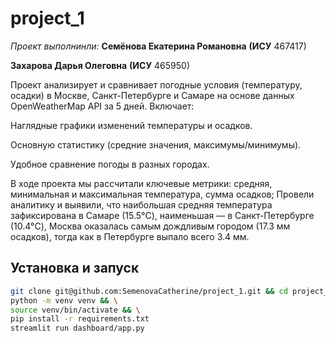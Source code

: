 # project_1
_Проект выполнинли:_
**Семёнова Екатерина Романовна**
**(ИСУ** 467417)

**Захарова Дарья Олеговна**
**(ИСУ** 465950)

Проект анализирует и сравнивает погодные условия (температуру, осадки) в Москве, Санкт-Петербурге и Самаре на основе данных OpenWeatherMap API за 5 дней. Включает:

Наглядные графики изменений температуры и осадков.

Основную статистику (средние значения, максимумы/минимумы).

Удобное сравнение погоды в разных городах.

В ходе проекта мы рассчитали ключевые метрики: средняя, минимальная и максимальная температура, сумма осадков; Провели аналитику и выявили, что наибольшая средняя температура зафиксирована в Самаре (15.5°C), наименьшая — в Санкт-Петербурге (10.4°C), Москва оказалась самым дождливым городом (17.3 мм осадков), тогда как в Петербурге выпало всего 3.4 мм.

## Установка и запуск

```bash
git clone git@github.com:SemenovaCatherine/project_1.git && cd project_1 && \
python -m venv venv && \
source venv/bin/activate && \
pip install -r requirements.txt 
streamlit run dashboard/app.py

